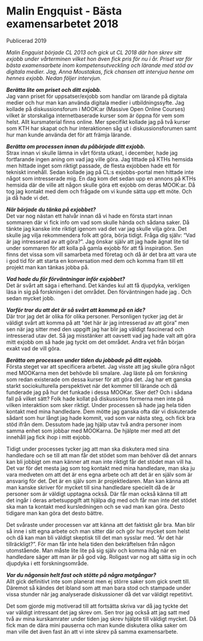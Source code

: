 # Malin Engquist - Bästa examensarbetet 2018

<span>Publicerad 2019</span>

_Malin Engquist började CL 2013 och gick ut CL 2018 där hon skrev sitt exjobb under vårterminen vilket hon även fick pris för nu i år. Priset var för bästa examensarbete inom kompetensutveckling och lärande med stöd av digitala medier. Jag, Anna Moustakas, fick chansen att intervjua henne om hennes exjobb. Nedan följer intervjun._

**_Berätta lite om priset och ditt exjobb._**  
Jag vann priset för uppsatser/exjobb som handlar om lärande på digitala medier och hur man kan använda digitala medier i utbildningssyfte. Jag kollade på diskussionsforum i MOOK:ar (Massive Open Online Courses) vilket är storskaliga internetbaserade kurser som är öppna för vem som helst. Allt kursmaterial finns online. Mer specifikt kollade jag på två kurser som KTH har skapat och hur interaktionen såg ut i diskussionsforumen samt hur man kunde använda det för att främja lärande.

**_Berätta om processen innan du påbörjade ditt exjobb._**  
Strax innan vi skulle lämna in vårt första utkast, i december, hade jag fortfarande ingen aning om vad jag ville göra. Jag tittade på KTHs hemsida men hittade inget som riktigt passade, de flesta exjobben hade ett för tekniskt innehåll. Sedan kollade jag på CL:s exjobbs-portal men hittade inte något som intresserade mig. En dag kom det sedan upp en annons på KTHs hemsida där de ville att någon skulle göra ett exjobb om deras MOOK:ar. Då tog jag kontakt med dem och frågade om vi kunde sätta upp ett möte. Och ja då hade vi det.

**_När började du tänka på exjobbet?_**  
Det var nog nästan ett halvår innan då vi hade en första start innan sommaren där vi fick info om vad som skulle hända och sådana saker. Då tänkte jag kanske inte riktigt igenom vad det var jag skulle vilja göra. Det skulle jag vilja rekommendera folk att göra, börja tidigt. Fråga dig själv: “Vad är jag intresserad av att göra?”. Jag önskar själv att jag hade ägnat lite tid under sommaren för att kolla på gamla exjobb för att få inspiration. Sen finns det vissa som vill samarbeta med företag och då är det bra att vara ute i god tid för att starta en konversation med dem och komma fram till ett projekt man kan tänkas jobba på.

**_Vad hade du för förväntningar inför exjobbet?_**  
Det är svårt att säga i efterhand. Det kändes kul att få djupdyka, verkligen läsa in sig på forskningen i det området. Den förväntningen hade jag . Och sedan mycket jobb.

**_Varför tror du att det är så svårt att komma på en ide?_**  
Där tror jag det är olika för olika personer. Personligen tycker jag det är väldigt svårt att komma på att “det här är jag intresserad av att göra” men sen när jag sitter med den uppgift jag har blir jag väldigt fascinerad och intresserad utav det. Så jag misstänker att oavsett vad jag hade valt att göra mitt exjobb om så hade jag tyckt om det området. Andra vet från början exakt vad de vill göra.

**_Berätta om processen under tiden du jobbade på ditt exjobb._**  
Första steget var att specificera arbetet. Jag visste att jag skulle göra något med MOOKarna men det behövde bli smalare. Jag läste på om forskning som redan existerade om dessa kurser för att göra det. Jag har ett ganska starkt sociokulturella perspektivet när det kommer till lärande och då funderade jag på hur det funkade i dessa MOOKar. Sker det? Och i sådana fall på vilket sätt? Folk hade kollat på diskussions formerna men inte på vilken interaktion som sker riktigt. Under processen så hade jag hela tiden kontakt med mina handledare. Dem mötte jag ganska ofta där vi diskuterade sådant som hur långt jag hade kommit, vad som var nästa steg, och fick bra stöd ifrån dem. Dessutom hade jag hjälp utav två andra personer inom samma enhet som jobbar med MOOKarna. De hjälpte mer med att det innehåll jag fick ihop i mitt exjobb.

Tidigt under processes tycker jag att man ska diskutera med sina handledare och se till att man får det stödet som man behöver då det annars kan bli jobbigt om man känner att man inte riktigt får det stödet man vill ha. Det var för det mesta jag som tog kontakt med mina handledare, man ska ju vara medveten om att det är ens egna arbete och att det är en själv som är ansvarig för det. Det är en själv som är projektledaren. Man kan känna att man kanske skriver för mycket till sina handledare speciellt då de är personer som är väldigt upptagna också. Där får man också känna till att det ingår i deras arbetsuppgift att hjälpa dig med och får man inte det stödet ska man ta kontakt med kursledningen och se vad man kan göra. Desto tidigare man kan göra det desto bättre.

Det svåraste under processen var att känna att det faktiskt går bra. Man blir så inne i sitt egna arbete och man sitter där och gör hur mycket som helst och då kan man bli väldigt skeptisk till det man sysslar med. “Är det här tillräckligt?”. För man får inte hela tiden den bekräftelsen från någon utomstående. Man måste lite lite på sig själv och komma ihåg när en handledare säger att man är på god väg. Roligast var nog att sätta sig in och djupdyka i ett forskningsområde.

**_Var du någonsin helt fast och stötte på några motgångar?_**  
Allt gick definitivt inte som planerat men ej större saker som gick snett till. Däremot så kändes det ibland som att man bara stod och stampade under vissa stunder när jag analyserade diskussioner då det var väldigt repetitivt.

Det som gjorde mig motiverad till att fortsätta skriva var då jag tyckte det var väldigt intressant det jag skrev om. Sen tror jag också att jag satt med två av mina kurskamrater under tiden jag skrev hjälpte till väldigt mycket. Då fick man de dära mini pauserna och man kunde diskutera olika saker om man ville det även fast än att vi inte skrev på samma examensarbete.
